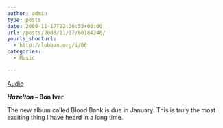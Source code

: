 ```yaml
---
author: admin
type: posts
date: 2008-11-17T22:36:53+00:00
url: /posts/2008/11/17/60184246/
yourls_shorturl:
  - http://lobban.org/i/66
categories:
  - Music

---
```

[Audio][1]

**_Hazelton_ &#8211; Bon Iver**

The new album called Blood Bank is due in January. This is truly the most exciting thing I have heard in a long time.

 [1]: http://www.tumblr.com/audio_file/60184246/m9xs08q3Hgd972obkCYndj3g